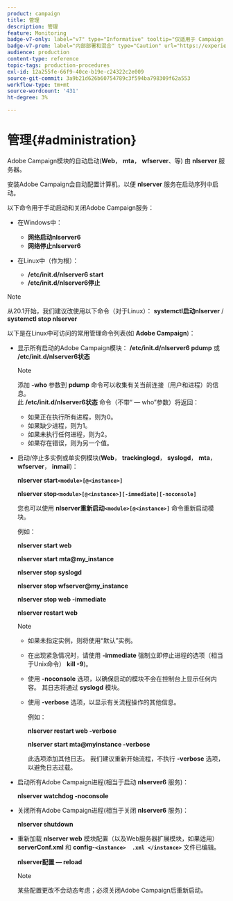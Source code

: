 ```yaml
---
product: campaign
title: 管理
description: 管理
feature: Monitoring
badge-v7-only: label="v7" type="Informative" tooltip="仅适用于 Campaign Classic v7"
badge-v7-prem: label="内部部署和混合" type="Caution" url="https://experienceleague.adobe.com/docs/campaign-classic/using/installing-campaign-classic/architecture-and-hosting-models/hosting-models-lp/hosting-models.html?lang=zh-Hans" tooltip="仅适用于内部部署和混合部署"
audience: production
content-type: reference
topic-tags: production-procedures
exl-id: 12a255fe-66f9-40ce-b19e-c24322c2e009
source-git-commit: 3a9b21d626b60754789c3f594ba798309f62a553
workflow-type: tm+mt
source-wordcount: '431'
ht-degree: 3%

---
```


# 管理{#administration}



Adobe Campaign模块的自动启动(**Web**， **mta**， **wfserver**、等) 由 **nlserver** 服务器。

安装Adobe Campaign会自动配置计算机，以便 **nlserver** 服务在启动序列中启动。

以下命令用于手动启动和关闭Adobe Campaign服务：

* 在Windows中：

   * **网络启动nlserver6**
   * **网络停止nlserver6**

* 在Linux中（作为根）：

   * **/etc/init.d/nlserver6 start**
   * **/etc/init.d/nlserver6停止**

>[!NOTE]
>
>从20.1开始，我们建议改使用以下命令（对于Linux）： **systemctl启动nlserver** / **systemctl stop nlserver**

以下是在Linux中可访问的常用管理命令列表(如 **Adobe Campaign**)：

* 显示所有启动的Adobe Campaign模块： **/etc/init.d/nlserver6 pdump** 或 **/etc/init.d/nlserver6状态**

  >[!NOTE]
  >
  >添加 **-who** 参数到 **pdump** 命令可以收集有关当前连接（用户和进程）的信息。\
  >此 **/etc/init.d/nlserver6状态** 命令（不带“ — who”参数）将返回：
  >
  >    * 如果正在执行所有进程，则为0。
  >    * 如果缺少进程，则为1。
  >    * 如果未执行任何进程，则为2。
  >    * 如果存在错误，则为另一个值。
  >

* 启动/停止多实例或单实例模块(**Web**， **trackinglogd**， **syslogd**， **mta**， **wfserver**， **inmail**)：

  **nlserver start`<module>[@<instance>]`**

  **nlserver stop`<module>[@<instance>][-immediate][-noconsole]`**

  您也可以使用 **nlserver重新启动`<module>[@<instance>]`** 命令重新启动模块。

  例如：

  **nlserver start web**

  **nlserver start mta@my_instance**

  **nlserver stop syslogd**

  **nlserver stop wfserver@my_instance**

  **nlserver stop web -immediate**

  **nlserver restart web**

  >[!NOTE]
  >
  >* 如果未指定实例，则将使用“默认”实例。
  >* 在出现紧急情况时，请使用 **-immediate** 强制立即停止进程的选项（相当于Unix命令） **kill -9**)。
  >* 使用 **-noconsole** 选项，以确保启动的模块不会在控制台上显示任何内容。 其日志将通过 **syslogd** 模块。
  >* 使用 **-verbose** 选项，以显示有关流程操作的其他信息。
  >
  >   例如：
  >
  >   **nlserver restart web -verbose**
  >
  >   **nlserver start mta@myinstance -verbose**
  >
  >   此选项添加其他日志。 我们建议重新开始流程，不执行 **-verbose** 选项，以避免日志过载。

* 启动所有Adobe Campaign进程(相当于启动 **nlserver6** 服务)：

  **nlserver watchdog -noconsole**

* 关闭所有Adobe Campaign进程(相当于关闭 **nlserver6** 服务)：

  **nlserver shutdown**

* 重新加载 **nlserver web** 模块配置（以及Web服务器扩展模块，如果适用） **serverConf.xml** 和 **config-`<instance>  .xml </instance>`** 文件已编辑。

  **nlserver配置 — reload**

  >[!NOTE]
  >
  >某些配置更改不会动态考虑；必须关闭Adobe Campaign后重新启动。
